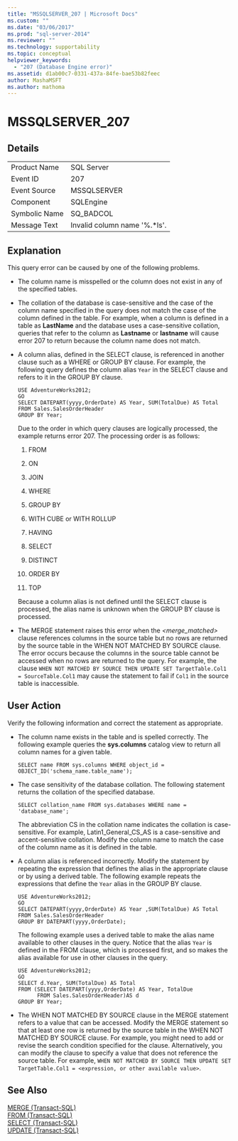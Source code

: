 ```yaml
---
title: "MSSQLSERVER_207 | Microsoft Docs"
ms.custom: ""
ms.date: "03/06/2017"
ms.prod: "sql-server-2014"
ms.reviewer: ""
ms.technology: supportability
ms.topic: conceptual
helpviewer_keywords: 
  - "207 (Database Engine error)"
ms.assetid: d1ab00c7-0331-437a-84fe-bae53b82feec
author: MashaMSFT
ms.author: mathoma
---
```

# MSSQLSERVER_207
    
## Details  
  
|||  
|-|-|  
|Product Name|SQL Server|  
|Event ID|207|  
|Event Source|MSSQLSERVER|  
|Component|SQLEngine|  
|Symbolic Name|SQ_BADCOL|  
|Message Text|Invalid column name '%.*ls'.|  
  
## Explanation  
 This query error can be caused by one of the following problems.  
  
-   The column name is misspelled or the column does not exist in any of the specified tables.  
  
-   The collation of the database is case-sensitive and the case of the column name specified in the query does not match the case of the column defined in the table. For example, when a column is defined in a table as **LastName** and the database uses a case-sensitive collation, queries that refer to the column as **Lastname** or **lastname** will cause error 207 to return because the column name does not match.  
  
-   A column alias, defined in the SELECT clause, is referenced in another clause such as a WHERE or GROUP BY clause. For example, the following query defines the column alias `Year` in the SELECT clause and refers to it in the GROUP BY clause.  
  
    ```  
    USE AdventureWorks2012;  
    GO  
    SELECT DATEPART(yyyy,OrderDate) AS Year, SUM(TotalDue) AS Total  
    FROM Sales.SalesOrderHeader  
    GROUP BY Year;  
    ```  
  
     Due to the order in which query clauses are logically processed, the example returns error 207. The processing order is as follows:  
  
    1.  FROM  
  
    2.  ON  
  
    3.  JOIN  
  
    4.  WHERE  
  
    5.  GROUP BY  
  
    6.  WITH CUBE or WITH ROLLUP  
  
    7.  HAVING  
  
    8.  SELECT  
  
    9. DISTINCT  
  
    10. ORDER BY  
  
    11. TOP  
  
     Because a column alias is not defined until the SELECT clause is processed, the alias name is unknown when the GROUP BY clause is processed.  
  
-   The MERGE statement raises this error when the *<merge_matched>* clause references columns in the source table but no rows are returned by the source table in the WHEN NOT MATCHED BY SOURCE clause. The error occurs because the columns in the source table cannot be accessed when no rows are returned to the query. For example, the clause `WHEN NOT MATCHED BY SOURCE THEN UPDATE SET TargetTable.Col1 = SourceTable.Col1` may cause the statement to fail if `Col1` in the source table is inaccessible.  
  
## User Action  
 Verify the following information and correct the statement as appropriate.  
  
-   The column name exists in the table and is spelled correctly. The following example queries the **sys.columns** catalog view to return all column names for a given table.  
  
    ```  
    SELECT name FROM sys.columns WHERE object_id = OBJECT_ID('schema_name.table_name');  
    ```  
  
-   The case sensitivity of the database collation. The following statement returns the collation of the specified database.  
  
    ```  
    SELECT collation_name FROM sys.databases WHERE name = 'database_name';  
    ```  
  
     The abbreviation CS in the collation name indicates the collation is case-sensitive. For example, Latin1_General_CS_AS is a case-sensitive and accent-sensitive collation. Modify the column name to match the case of the column name as it is defined in the table.  
  
-   A column alias is referenced incorrectly. Modify the statement by repeating the expression that defines the alias in the appropriate clause or by using a derived table. The following example repeats the expressions that define the `Year` alias in the GROUP BY clause.  
  
    ```  
    USE AdventureWorks2012;  
    GO  
    SELECT DATEPART(yyyy,OrderDate) AS Year ,SUM(TotalDue) AS Total  
    FROM Sales.SalesOrderHeader  
    GROUP BY DATEPART(yyyy,OrderDate);  
    ```  
  
     The following example uses a derived table to make the alias name available to other clauses in the query. Notice that the alias `Year` is defined in the FROM clause, which is processed first, and so makes the alias available for use in other clauses in the query.  
  
    ```  
    USE AdventureWorks2012;  
    GO  
    SELECT d.Year, SUM(TotalDue) AS Total  
    FROM (SELECT DATEPART(yyyy,OrderDate) AS Year, TotalDue  
          FROM Sales.SalesOrderHeader)AS d  
    GROUP BY Year;  
    ```  
  
-   The WHEN NOT MATCHED BY SOURCE clause in the MERGE statement refers to a value that can be accessed. Modify the MERGE statement so that at least one row is returned by the source table in the WHEN NOT MATCHED BY SOURCE clause. For example, you might need to add or revise the search condition specified for the clause. Alternatively, you can modify the clause to specify a value that does not reference the source table. For example, `WHEN NOT MATCHED BY SOURCE THEN UPDATE SET TargetTable.Col1 = <expression, or other available value>`.  
  
## See Also  
 [MERGE &#40;Transact-SQL&#41;](/sql/t-sql/statements/merge-transact-sql)   
 [FROM &#40;Transact-SQL&#41;](/sql/t-sql/queries/from-transact-sql)   
 [SELECT &#40;Transact-SQL&#41;](/sql/t-sql/queries/select-transact-sql)   
 [UPDATE &#40;Transact-SQL&#41;](/sql/t-sql/queries/update-transact-sql)  
  
  
